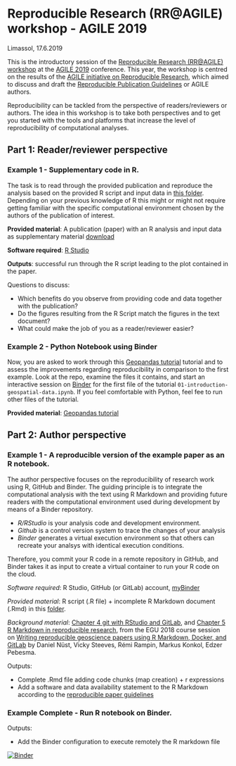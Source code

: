 # Reproducible Research (RR@AGILE) workshop - AGILE 2019
Limassol, 17.6.2019

This is the introductory session of the [Reproducible Research (RR@AGILE) workshop](https://o2r.info/reproducible-agile/2019/) at the [AGILE 2019](https://agile-online.org/) conference. This year, the workshop is centred on the results of the [AGILE initiative on Reproducible Research](https://o2r.info/reproducible-agile/initiative/), which aimed to discuss and draft the [Reproducible Publication Guidelines](https://osf.io/phmce/) or AGILE authors.

Reproducibility can be tackled from the perspective of readers/reviewers or authors. The idea in this workshop is to take both perspectives and to get you started with the tools and platforms that increase the level of reproducibility of computational analyses.

## Part 1: Reader/reviewer perspective

### Example 1 - Supplementary code in R.

The task is to read through the provided publication and reproduce the analysis based on the provided R script and input data in [this folder](https://github.com/cgranell/agile2019/tree/master/Readers_Example1). Depending on your previous knowledge of R this might or might not require getting familiar with the specific computational environment chosen by the authors of the publication of interest. 


**Provided material**: A publication (paper) with an R analysis and input data as supplementary material [download](https://github.com/cgranell/agile2019/tree/master/Readers_Example1)  

**Software required**: [R Studio](https://www.rstudio.com/products/rstudio/download/)

**Outputs**: successful run through the R script leading to the plot contained in the paper.

Questions to discuss:
* Which benefits do you observe from providing code and data together with the publication?
* Do the figures resulting from the R Script match the figures in the text document?
* What could make the job of you as a reader/reviewer easier?


### Example 2 - Python Notebook using Binder
Now, you are asked to work through this [Geopandas tutorial](https://github.com/jorisvandenbossche/geopandas-tutorial) tutorial and to assess the improvements regarding reproducibility in comparison to the first example. 
Look at the repo, examine the files it contains, and start an interactive session on [Binder](https://mybinder.org/) for the first file of the tutorial `01-introduction-geospatial-data.ipynb`. If you feel comfortable with Python, feel fee to run other files of the tutorial.

**Provided material**: [Geopandas tutorial](https://github.com/jorisvandenbossche/geopandas-tutorial)


## Part 2: Author perspective

### Example 1 - A reproducible version of the example paper as an R notebook.

The author perspective focuses on the reproducibility of research work using R, GitHub and Binder. The guiding principle is to integrate the computational analysis with the text using R Markdown and providing future readers with the computational environment used during development by means of a Binder repository. 
* _R/RStudio_ is your analysis code and development environment. 
* _Github_ is a control version system to trace the changes of your analysis
* _Binder_ generates a virtual execution environment so that others can recreate your analsys with identical execution conditions. 

Therefore, you commit your R code in a remote repository in GitHub, and Binder takes it as input to create a virtual container to run your R code on the cloud.

*Software required*: R Studio, GitHub (or GitLab) account, [myBinder](https://mybinder.org/)

*Provided material*: R script (.R file) + incomplete R Markdown document (.Rmd) in this [folder](https://github.com/cgranell/agile2019/tree/master/Authors_Example1). 

*Background material*: [Chapter 4 git with RStudio and GitLab](https://vickysteeves.gitlab.io/repro-papers/git.html), and [Chapter 5 R Markdown in reproducible research](https://vickysteeves.gitlab.io/repro-papers/r-markdown-in-reproducible-research.html), from the  EGU 2018 course session on [Writing reproducible geoscience papers using R Markdown, Docker, and GitLab](https://vickysteeves.gitlab.io/repro-papers/index.html) by Daniel Nüst, Vicky Steeves, Rémi Rampin, Markus Konkol, Edzer Pebesma.

Outputs: 
* Complete .Rmd file adding code chunks (map creation) + r expressions
* Add a software and data availability statement to the R Markdown according to the [reproducible paper guidelines](https://osf.io/c8peu/)

### Example Complete - Run R notebook on Binder.

Outputs: 
* Add the Binder configuration to execute remotely the R markdown file

[![Binder](https://mybinder.org/badge_logo.svg)](https://mybinder.org/v2/gh/cgranell/agile2019/master)
